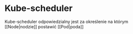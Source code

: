 # Kube-scheduler
Kube-scheduler odpowiedzialny jest za określenie na którym [[Node|nodzie]] postawić [[Pod|poda]]